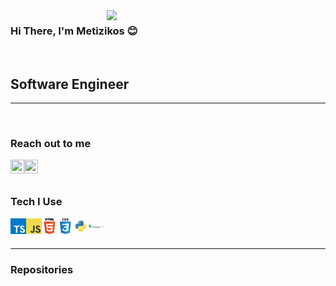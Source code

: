 <img src="https://i.pinimg.com/564x/7f/9a/1b/7f9a1b6b14948ec8d48254b2035cd903.jpg" align="right" width='350'> 

### Hi There, I'm Metizikos :blush:
<br/>

## Software Engineer

_________________________________________________________________________________________________________________________________________________________
<br/>

### Reach out to me

[<img align='left' height="22" width="22" src="https://simpleicons.org/icons/youtube.svg" />][youtube] 
[<img align='left' height="22" width="22" src="https://simpleicons.org/icons/twitter.svg" />][twitter]

<br/>
<br/>

### Tech I Use
<img align='left' src="https://raw.githubusercontent.com/github/explore/80688e429a7d4ef2fca1e82350fe8e3517d3494d/topics/typescript/typescript.png" width='25'>
<img align='left' src="https://raw.githubusercontent.com/github/explore/80688e429a7d4ef2fca1e82350fe8e3517d3494d/topics/javascript/javascript.png" width='25'>
<img align='left' src="https://raw.githubusercontent.com/github/explore/80688e429a7d4ef2fca1e82350fe8e3517d3494d/topics/html/html.png" width='25'>
<img align='left' src="https://raw.githubusercontent.com/github/explore/80688e429a7d4ef2fca1e82350fe8e3517d3494d/topics/css/css.png" width='25'>
<img align='left' src="https://raw.githubusercontent.com/github/explore/80688e429a7d4ef2fca1e82350fe8e3517d3494d/topics/python/python.png" width='25'>
<img align='left' src="https://raw.githubusercontent.com/github/explore/80688e429a7d4ef2fca1e82350fe8e3517d3494d/topics/mongodb/mongodb.png" width='25'>


<br/>
<br/>

__________________________________________________

 ### Repositories
 ####




[youtube]: https://www.youtube.com/channel/UClvSwigQ-osFAZs9mF_9g8g
[twitter]: https://twitter.com/metizikoss
